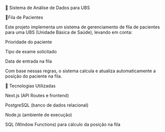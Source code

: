 🏥 Sistema de Análise de Dados para UBS

🚀Fila de Pacientes

Este projeto implementa um sistema de gerenciamento de fila de pacientes para uma UBS (Unidade Básica de Saúde), levando em conta:

Prioridade do paciente

Tipo de exame solicitado

Data de entrada na fila

Com base nessas regras, o sistema calcula e atualiza automaticamente a posição do paciente na fila.

🚀 Tecnologias Utilizadas

Next.js (API Routes e frontend)

PostgreSQL (banco de dados relacional)

Node.js (ambiente de execução)

SQL (Window Functions) para cálculo da posição na fila
